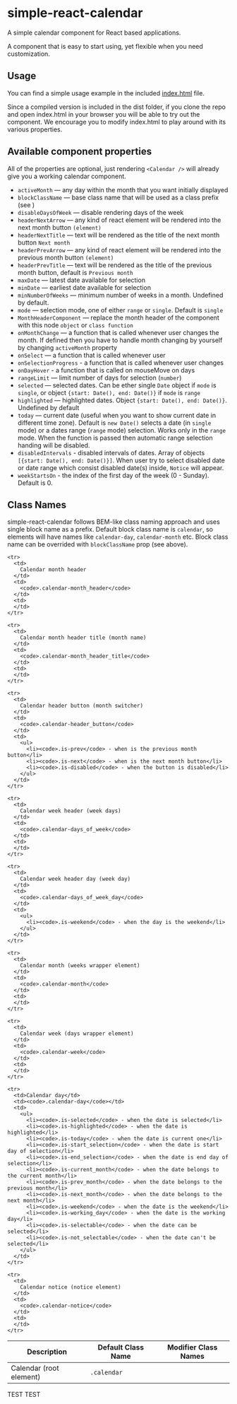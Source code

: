 # simple-react-calendar

A simple calendar component for React based applications.

A component that is easy to start using, yet flexible when you need customization.

## Usage

You can find a simple usage example in the included [index.html](./index.html) file.

Since a compiled version is included in the dist folder, if you clone the repo and open index.html
in your browser you will be able to try out the component. We encourage you to modify index.html to
play around with its various properties.

## Available component properties

All of the properties are optional, just rendering `<Calendar />` will already
give you a working calendar component.

* `activeMonth` — any day within the month that you want initially displayed
* `blockClassName` — base class name that will be used as a class prefix (see [](#class-names))
* `disableDaysOfWeek` — disable rendering days of the week
* `headerNextArrow` — any kind of react element will be rendered into the next month button `(element)`
* `headerNextTitle` — text will be rendered as the title of the next month button `Next month`
* `headerPrevArrow` — any kind of react element will be rendered into the previous month button `(element)`
* `headerPrevTitle` — text will be rendered as the title of the previous month button, default is `Previous month`
* `maxDate` — latest date available for selection
* `minDate` — earliest date available for selection
* `minNumberOfWeeks` — minimum number of weeks in a month. Undefined by default.
* `mode` — selection mode, one of either `range` or `single`. Default is `single`
* `MonthHeaderComponent` — replace the month header of the component with this node `object` or `class function`
* `onMonthChange` — a function that is called whenever user changes the month. If defined then you have to handle month changing by yourself by changing `activeMonth` property
* `onSelect` — a function that is called whenever user
* `onSelectionProgress` - a function that is called whenever user changes
* `onDayHover` - a function that is called on mouseMove on days
* `rangeLimit` — limit number of days for selection (`number`)
* `selected` — selected dates. Can be ether single `Date` object if `mode` is `single`, or object `{start: Date(), end: Date()}` if `mode` is `range`
* `highlighted` — highlighted dates. Object `{start: Date(), end: Date()}`. Undefined by default
* `today` — current date (useful when you want to show current date in different time zone). Default is `new Date()`
  selects a date (in `single` mode) or a dates range (`range` mode)
  selection. Works only in the `range` mode. When the function is passed then
  automatic range selection handing will be disabled.
* `disabledIntervals` - disabled intervals of dates. Array of objects `[{start: Date(), end: Date()}]`. 
  When user try to select disabled date or date range which consist disabled date(s) inside, `Notice` will appear.
* `weekStartsOn` - the index of the first day of the week (0 - Sunday). Default is 0.

## Class Names

simple-react-calendar follows BEM-like class naming approach and uses
single block name as a prefix. Default block class name is `calendar`, so
elements will have names like `calendar-day`, `calendar-month` etc.
Block class name can be overrided with `blockClassName` prop (see above).

<table>
  <thead>
    <tr>
      <th>Description</th>
      <th>Default Class Name</th>
      <th>Modifier Class Names</th>
    </tr>
  </thead>
  <tbody>
    <tr>
      <td>
        Calendar (root element)
      </td>
      <td>
        <code>.calendar</code>
      </td>
      <td>
      </td>
    </tr>

    <tr>
      <td>
        Calendar month header
      </td>
      <td>
        <code>.calendar-month_header</code>
      </td>
      <td>
      </td>
    </tr>

    <tr>
      <td>
        Calendar month header title (month name)
      </td>
      <td>
        <code>.calendar-month_header_title</code>
      </td>
      <td>
      </td>
    </tr>

    <tr>
      <td>
        Calendar header button (month switcher)
      </td>
      <td>
        <code>.calendar-header_button</code>
      </td>
      <td>
        <ul>
          <li><code>.is-prev</code> - when is the previous month button</li>
          <li><code>.is-next</code> - when is the next month button</li>
          <li><code>.is-disabled</code> - when the button is disabled</li>
        </ul>
      </td>
    </tr>

    <tr>
      <td>
        Calendar week header (week days)
      </td>
      <td>
        <code>.calendar-days_of_week</code>
      </td>
      <td>
      </td>
    </tr>

    <tr>
      <td>
        Calendar week header day (week day)
      </td>
      <td>
        <code>.calendar-days_of_week_day</code>
      </td>
      <td>
        <ul>
          <li><code>.is-weekend</code> - when the day is the weekend</li>
        </ul>
      </td>
    </tr>

    <tr>
      <td>
        Calendar month (weeks wrapper element)
      </td>
      <td>
        <code>.calendar-month</code>
      </td>
      <td>
      </td>
    </tr>

    <tr>
      <td>
        Calendar week (days wrapper element)
      </td>
      <td>
        <code>.calendar-week</code>
      </td>
      <td>
      </td>
    </tr>

    <tr>
      <td>Calendar day</td>
      <td><code>.calendar-day</code></td>
      <td>
        <ul>
          <li><code>.is-selected</code> - when the date is selected</li>
          <li><code>.is-highlighted</code> - when the date is highlighted</li>
          <li><code>.is-today</code> - when the date is current one</li>
          <li><code>.is-start_selection</code> - when the date is start day of selection</li>
          <li><code>.is-end_selection</code> - when the date is end day of selection</li>
          <li><code>.is-current_month</code> - when the date belongs to the current month</li>
          <li><code>.is-prev_month</code> - when the date belongs to the previous month</li>
          <li><code>.is-next_month</code> - when the date belongs to the next month</li>
          <li><code>.is-weekend</code> - when the date is the weekend</li>
          <li><code>.is-working_day</code> - when the date is the working day</li>
          <li><code>.is-selectable</code> - when the date can be selected</li>
          <li><code>.is-not_selectable</code> - when the date can't be selected</li>
        </ul>
      </td>
    </tr>

    <tr>
      <td>
        Calendar notice (notice element)
      </td>
      <td>
        <code>.calendar-notice</code>
      </td>
      <td>
      </td>
    </tr>
  <tbody>
</table>


TEST TEST
